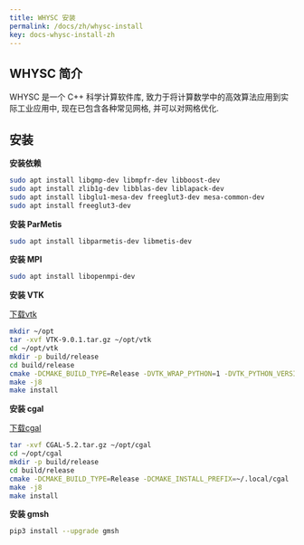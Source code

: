 ```yaml
---
title: WHYSC 安装
permalink: /docs/zh/whysc-install
key: docs-whysc-install-zh
---
```


## WHYSC 简介
WHYSC 是一个 C++ 科学计算软件库,
致力于将计算数学中的高效算法应用到实际工业应用中, 现在已包含各种常见网格,
并可以对网格优化.

## 安装
**安装依赖**
```bash
sudo apt install libgmp-dev libmpfr-dev libboost-dev 
sudo apt install zlib1g-dev libblas-dev liblapack-dev
sudo apt install libglu1-mesa-dev freeglut3-dev mesa-common-dev
sudo apt install freeglut3-dev
```

**安装 ParMetis** 
```bash
sudo apt install libparmetis-dev libmetis-dev
```

**安装 MPI**
```bash
sudo apt install libopenmpi-dev
```

**安装 VTK**

[下载vtk](https://vtk.org/download/)
```bash
mkdir ~/opt
tar -xvf VTK-9.0.1.tar.gz ~/opt/vtk
cd ~/opt/vtk
mkdir -p build/release
cd build/release
cmake -DCMAKE_BUILD_TYPE=Release -DVTK_WRAP_PYTHON=1 -DVTK_PYTHON_VERSION=3 -DBUILD_TESTING=0 -DCMAKE_INSTALL_PREFIX=~/.local/vtk ../..
make -j8
make install
```

**安装 cgal**

[下载cgal](https://github.com/CGAL/cgal/archive/refs/tags/v5.3.tar.gz)
```bash
tar -xvf CGAL-5.2.tar.gz ~/opt/cgal
cd ~/opt/cgal
mkdir -p build/release
cd build/release
cmake -DCMAKE_BUILD_TYPE=Release -DCMAKE_INSTALL_PREFIX=~/.local/cgal ../..
make -j8
make install
```

**安装 gmsh**
```bash
pip3 install --upgrade gmsh
```
